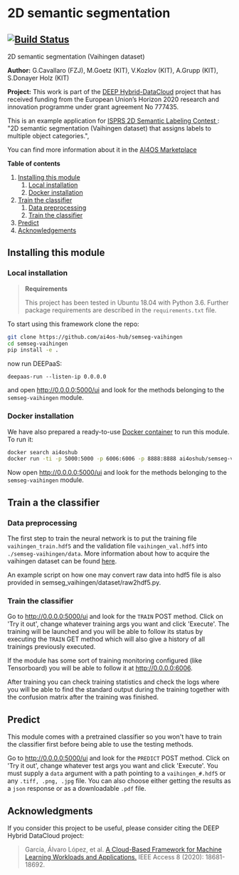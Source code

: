 2D semantic segmentation
==============================

[![Build Status](https://jenkins.services.ai4os.eu/buildStatus/icon?job=AI4OS-hub/semseg-vaihingen/main)](https://jenkins.services.ai4os.eu/job/AI4OS-hub/job/semseg-vaihingen/job/main//)
----

2D semantic segmentation (Vaihingen dataset)

**Author:** G.Cavallaro (FZJ), M.Goetz (KIT), V.Kozlov (KIT), A.Grupp (KIT), S.Donayer Holz (KIT)

**Project:** This work is part of the [DEEP Hybrid-DataCloud](https://deep-hybrid-datacloud.eu/) project that has
received funding from the European Union’s Horizon 2020 research and innovation programme under grant agreement No 777435.

This is an example application for [ISPRS 2D Semantic Labeling Contest ](http://www2.isprs.org/commissions/comm3/wg4/semantic-labeling.html):
    "2D semantic segmentation (Vaihingen dataset) that assigns labels to multiple object categories.",

You can find more information about it in the [AI4OS Marketplace](https://dashboard.cloud.ai4eosc.eu/marketplace)

**Table of contents**
1. [Installing this module](#installing-this-module)
    1. [Local installation](#local-installation)
    2. [Docker installation](#docker-installation)
2. [Train the classifier](#train-the-classifier)
    1. [Data preprocessing](#data-preprocessing)
    2. [Train the classifier](#train-the-classifier)
3. [Predict](#predict)
4. [Acknowledgements](#acknowledgments)

## Installing this module

### Local installation

> **Requirements**
>
> This project has been tested in Ubuntu 18.04 with Python 3.6. Further package requirements are described in the
> `requirements.txt` file.

To start using this framework clone the repo:

```bash
git clone https://github.com/ai4os-hub/semseg-vaihingen
cd semseg-vaihingen
pip install -e .
```
now run DEEPaaS:
```
deepaas-run --listen-ip 0.0.0.0
```
and open http://0.0.0.0:5000/ui and look for the methods belonging to the `semseg-vaihingen` module.

### Docker installation

We have also prepared a ready-to-use [Docker container](https://github.com/ai4os-hub/semseg-vaihingen) to
run this module. To run it:

```bash
docker search ai4oshub
docker run -ti -p 5000:5000 -p 6006:6006 -p 8888:8888 ai4oshub/semseg-vaihingen
```

Now open http://0.0.0.0:5000/ui and look for the methods belonging to the `semseg-vaihingen` module.


## Train a the classifier

### Data preprocessing

The first step to train the neural network is to put the training file `vaihingen_train.hdf5` and the validation file `vaihingen_val.hdf5` into `./semseg-vaihingen/data`. More information about how to acquire the vaihingen dataset can be found [here](http://www2.isprs.org/commissions/comm3/wg4/2d-sem-label-vaihingen.html).

An example script on how one may convert raw data into hdf5 file is also provided in semseg_vaihingen/dataset/raw2hdf5.py.

### Train the classifier

Go to http://0.0.0.0:5000/ui and look for the ``TRAIN`` POST method. Click on 'Try it out', change whatever training args
you want and click 'Execute'. The training will be launched and you will be able to follow its status by executing the 
``TRAIN`` GET method which will also give a history of all trainings previously executed.

If the module has some sort of training monitoring configured (like Tensorboard) you will be able to follow it at 
http://0.0.0.0:6006.

After training you can check training statistics and check the logs where you will be able to find the standard output
during the training together with the confusion matrix after the training was finished.

## Predict

This module comes with a pretrained classifier so you won't have to train the classifier first before being able to use the testing methods.

Go to http://0.0.0.0:5000/ui and look for the `PREDICT` POST method. Click on 'Try it out', change whatever test args
you want and click 'Execute'. You must supply a `data` argument with a path pointing to a `vaihingen_#.hdf5` or any `.tiff, .png, .jpg` file. You can also choose either getting the results as a `json` response or as a downloadable `.pdf` file.

## Acknowledgments

If you consider this project to be useful, please consider citing the DEEP Hybrid DataCloud project:

> García, Álvaro López, et al. [A Cloud-Based Framework for Machine Learning Workloads and Applications.](https://ieeexplore.ieee.org/abstract/document/8950411/authors) IEEE Access 8 (2020): 18681-18692. 

